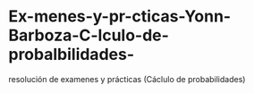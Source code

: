 # Ex-menes-y-pr-cticas-Yonn-Barboza-C-lculo-de-probalbilidades-
resolución de examenes y prácticas (Cáclulo de probabilidades)
